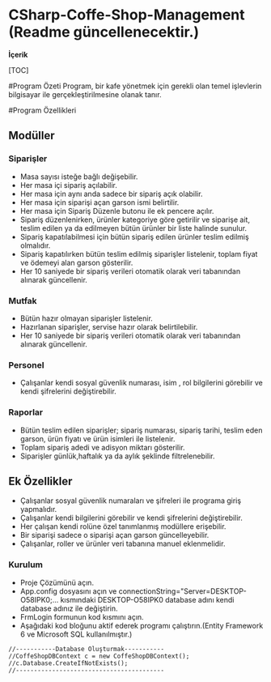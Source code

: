 # CSharp-Coffe-Shop-Management (Readme güncellenecektir.)

**İçerik**

[TOC]

#Program Özeti
Program, bir kafe yönetmek için gerekli olan temel işlevlerin bilgisayar ile gerçekleştirilmesine olanak tanır.

#Program Özellikleri

## Modüller
###  Siparişler
- Masa sayısı isteğe bağlı değişebilir.
- Her masa içi sipariş açılabilir.
- Her masa için aynı anda sadece bir sipariş açık olabilir.
- Her masa için siparişi açan garson ismi belirtilir.
- Her masa için Sipariş Düzenle butonu ile ek pencere açılır.
- Sipariş düzenlenirken, ürünler kategoriye göre getirilir ve siparişe ait, teslim edilen ya da edilmeyen bütün ürünler bir liste halinde sunulur.
- Sipariş kapatılabilmesi için bütün sipariş edilen ürünler teslim edilmiş olmalıdır.
- Sipariş kapatılırken bütün teslim edilmiş siparişler listelenir, toplam fiyat ve ödemeyi alan garson gösterilir.
- Her 10 saniyede bir sipariş verileri otomatik olarak veri tabanından alınarak güncellenir.

###  Mutfak
- Bütün hazır olmayan siparişler listelenir.
- Hazırlanan siparişler,  servise hazır olarak belirtilebilir.
- Her 10 saniyede bir sipariş verileri otomatik olarak veri tabanından alınarak güncellenir.

###  Personel
- Çalışanlar kendi sosyal güvenlik numarası, isim , rol bilgilerini görebilir ve kendi şifrelerini değiştirebilir.

### Raporlar
- Bütün teslim edilen siparişler; sipariş numarası, sipariş tarihi, teslim eden garson, ürün fiyatı ve ürün isimleri ile listelenir.
- Toplam sipariş adedi ve adisyon miktarı gösterilir.
- Siparişler günlük,haftalık ya da aylık şeklinde filtrelenebilir.

## Ek Özellikler
- Çalışanlar sosyal güvenlik numaraları ve şifreleri ile programa giriş yapmalıdır.
- Çalışanlar kendi bilgilerini görebilir ve kendi şifrelerini değiştirebilir.
- Her çalışan kendi rolüne özel tanımlanmış modüllere erişebilir.
- Bir siparişi sadece o siparişi açan garson güncelleyebilir.
- Çalışanlar, roller ve ürünler veri tabanına manuel eklenmelidir.





### Kurulum
- Proje Çözümünü açın.
- App.config dosyasını açın ve connectionString="Server=DESKTOP-O58IPK0;...
kısmındaki DESKTOP-O58IPK0 database adını kendi database adınız ile değiştirin.
- FrmLogin formunun kod kısmını açın.
- Aşağıdaki kod bloğunu aktif ederek programı çalıştırın.(Entity Framework 6 ve Microsoft SQL kullanılmıştır.)
```
//-----------Database Oluşturmak-----------
//CoffeShopDBContext c = new CoffeShopDBContext();
//c.Database.CreateIfNotExists();
//-----------------------------------------
```
